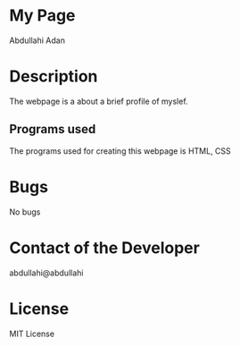 # My Page  
Abdullahi Adan 

# Description
The webpage is a about a brief profile of myslef. 

## Programs used
The programs used for creating this webpage is HTML, CSS

# Bugs 
No bugs 

# Contact of the Developer
abdullahi@abdullahi 

# License 
MIT License


